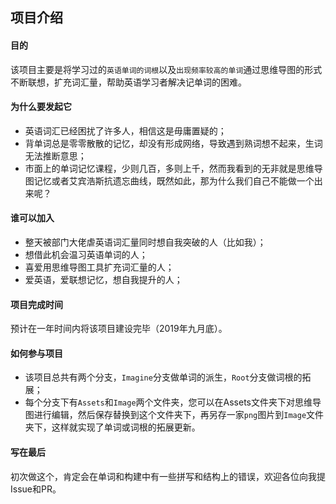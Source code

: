 ﻿## 项目介绍  
#### 目的  
该项目主要是将学习过的`英语单词的词根`以及`出现频率较高的单词`通过思维导图的形式不断联想，扩充词汇量，帮助英语学习者解决记单词的困难。  
#### 为什么要发起它  
- 英语词汇已经困扰了许多人，相信这是毋庸置疑的；  
- 背单词总是零零散散的记忆，却没有形成网络，导致遇到熟词想不起来，生词无法推断意思；  
- 市面上的单词记忆课程，少则几百，多则上千，然而我看到的无非就是思维导图记忆或者艾宾浩斯抗遗忘曲线，既然如此，那为什么我们自己不能做一个出来呢？  
#### 谁可以加入  
- 整天被部门大佬虐英语词汇量同时想自我突破的人（比如我）；  
- 想借此机会温习英语单词的人；  
- 喜爱用思维导图工具扩充词汇量的人；  
- 爱英语，爱联想记忆，想自我提升的人；  
#### 项目完成时间  
预计在一年时间内将该项目建设完毕（2019年九月底）。  
#### 如何参与项目  
- 该项目总共有两个分支，`Imagine`分支做单词的派生，`Root`分支做词根的拓展；  
- 每个分支下有`Assets`和`Image`两个文件夹，您可以在Assets文件夹下对思维导图进行编辑，然后保存替换到这个文件夹下，再另存一家`png`图片到`Image`文件夹下，这样就实现了单词或词根的拓展更新。
#### 写在最后  
初次做这个，肯定会在单词和构建中有一些拼写和结构上的错误，欢迎各位向我提Issue和PR。   
